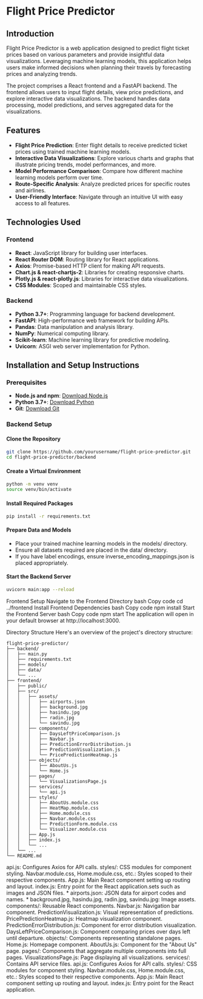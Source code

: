 # Flight Price Predictor

## Introduction
Flight Price Predictor is a web application designed to predict flight ticket prices based on various parameters and provide insightful data visualizations. Leveraging machine learning models, this application helps users make informed decisions when planning their travels by forecasting prices and analyzing trends.

The project comprises a React frontend and a FastAPI backend. The frontend allows users to input flight details, view price predictions, and explore interactive data visualizations. The backend handles data processing, model predictions, and serves aggregated data for the visualizations.

## Features
- **Flight Price Prediction**: Enter flight details to receive predicted ticket prices using trained machine learning models.
- **Interactive Data Visualizations**: Explore various charts and graphs that illustrate pricing trends, model performances, and more.
- **Model Performance Comparison**: Compare how different machine learning models perform over time.
- **Route-Specific Analysis**: Analyze predicted prices for specific routes and airlines.
- **User-Friendly Interface**: Navigate through an intuitive UI with easy access to all features.

## Technologies Used

### Frontend
- **React**: JavaScript library for building user interfaces.
- **React Router DOM**: Routing library for React applications.
- **Axios**: Promise-based HTTP client for making API requests.
- **Chart.js & react-chartjs-2**: Libraries for creating responsive charts.
- **Plotly.js & react-plotly.js**: Libraries for interactive data visualizations.
- **CSS Modules**: Scoped and maintainable CSS styles.

### Backend
- **Python 3.7+**: Programming language for backend development.
- **FastAPI**: High-performance web framework for building APIs.
- **Pandas**: Data manipulation and analysis library.
- **NumPy**: Numerical computing library.
- **Scikit-learn**: Machine learning library for predictive modeling.
- **Uvicorn**: ASGI web server implementation for Python.

## Installation and Setup Instructions

### Prerequisites
- **Node.js and npm**: [Download Node.js](https://nodejs.org/)
- **Python 3.7+**: [Download Python](https://www.python.org/)
- **Git**: [Download Git](https://git-scm.com/)

### Backend Setup

#### Clone the Repository
```bash
git clone https://github.com/yourusername/flight-price-predictor.git
cd flight-price-predictor/backend
```

#### Create a Virtual Environment
```bash
python -m venv venv
source venv/bin/activate
```

#### Install Required Packages
```bash
pip install -r requirements.txt
```

#### Prepare Data and Models
* Place your trained machine learning models in the models/ directory.
* Ensure all datasets required are placed in the data/ directory.
* If you have label encodings, ensure inverse_encoding_mappings.json is placed appropriately.


#### Start the Backend Server
```bash
uvicorn main:app --reload
```

Frontend Setup
Navigate to the Frontend Directory
bash
Copy code
cd ../frontend
Install Frontend Dependencies
bash
Copy code
npm install
Start the Frontend Server
bash
Copy code
npm start
The application will open in your default browser at http://localhost:3000.

Directory Structure
Here's an overview of the project's directory structure:

```plaintext
flight-price-predictor/
├── backend/
│   ├── main.py
│   ├── requirements.txt
│   ├── models/
│   ├── data/
│   └── ...
├── frontend/
│   ├── public/
│   ├── src/
│   │   ├── assets/
│   │   │   ├── airports.json
│   │   │   ├── background.jpg
│   │   │   ├── hasindu.jpg
│   │   │   ├── radin.jpg
│   │   │   └── savindu.jpg
│   │   ├── components/
│   │   │   ├── DaysLeftPriceComparison.js
│   │   │   ├── Navbar.js
│   │   │   ├── PredictionErrorDistribution.js
│   │   │   ├── PredictionVisualization.js
│   │   │   └── PricePredictionHeatmap.js
│   │   ├── objects/
│   │   │   ├── AboutUs.js
│   │   │   └── Home.js
│   │   ├── pages/
│   │   │   └── VisualizationsPage.js
│   │   ├── services/
│   │   │   └── api.js
│   │   ├── styles/
│   │   │   ├── AboutUs.module.css
│   │   │   ├── HeatMap.module.css
│   │   │   ├── Home.module.css
│   │   │   ├── Navbar.module.css
│   │   │   ├── PredictionForm.module.css
│   │   │   └── Visualizer.module.css
│   │   ├── App.js
│   │   ├── index.js
│   │   └── ...
│   └── ...
└── README.md
```

api.js: Configures Axios for API calls.
styles/: CSS modules for component styling.
Navbar.module.css, Home.module.css, etc.: Styles scoped to their respective components.
App.js: Main React component setting up routing and layout.
index.js: Entry point for the React application.sets such as images and JSON files.
        * airports.json: JSON data for airport codes and names.
        * background.jpg, hasindu.jpg, radin.jpg, savindu.jpg: Image assets.
components/: Reusable React components.
Navbar.js: Navigation bar component.
PredictionVisualization.js: Visual representation of predictions.
PricePredictionHeatmap.js: Heatmap visualization component.
PredictionErrorDistribution.js: Component for error distribution visualization.
DaysLeftPriceComparison.js: Component comparing prices over days left until departure.
objects/: Components representing standalone pages.
Home.js: Homepage component.
AboutUs.js: Component for the "About Us" page.
pages/: Components that aggregate multiple components into full pages.
VisualizationsPage.js: Page displaying all visualizations.
services/: Contains API service files.
api.js: Configures Axios for API calls.
styles/: CSS modules for component styling.
Navbar.module.css, Home.module.css, etc.: Styles scoped to their respective components.
App.js: Main React component setting up routing and layout.
index.js: Entry point for the React application.